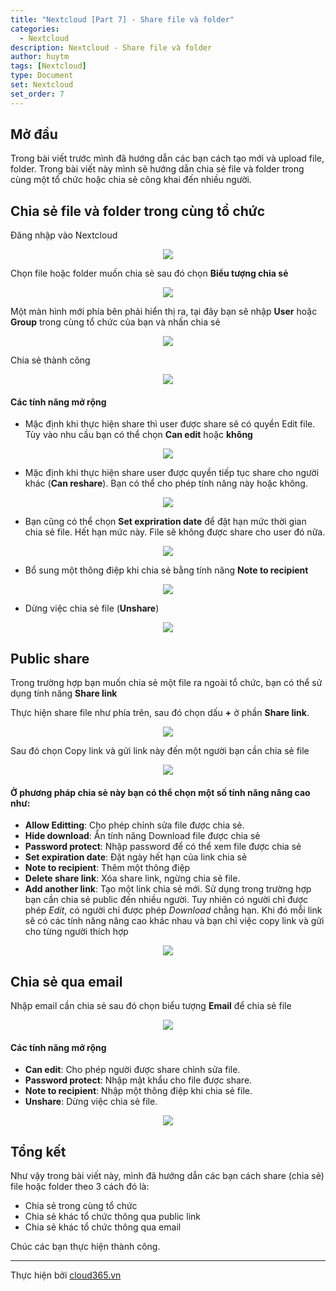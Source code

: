 ```yaml
---
title: "Nextcloud [Part 7] - Share file và folder"
categories:
  - Nextcloud
description: Nextcloud - Share file và folder
author: huytm
tags: [Nextcloud]
type: Document
set: Nextcloud
set_order: 7
---
```


## Mở đầu

Trong bài viết trước mình đã hướng dẫn các bạn cách tạo mới và upload file, folder. Trong bài viết này mình sẽ hướng dẫn chia sẻ file và folder trong cùng một tổ chức hoặc chia sẻ công khai đến nhiều người.

## Chia sẻ file và folder trong cùng tổ chức

Đăng nhập vào Nextcloud

<p align="center">
<img src="/images/img-nextcloud/part1/nextcloud1-8.png">
</p>

Chọn file hoặc folder muốn chia sẻ sau đó chọn **Biểu tượng chia sẻ**

<p align="center">
<img src="/images/img-nextcloud/part4/nextcloud4-1.png">
</p>

Một màn hình mới phía bên phải hiển thị ra, tại đây bạn sẽ nhập **User** hoặc **Group** trong cùng tổ chức của bạn và nhấn chia sẻ 

<p align="center">
<img src="/images/img-nextcloud/part4/nextcloud4-2.png">
</p>

Chia sẻ thành công

<p align="center">
<img src="/images/img-nextcloud/part4/nextcloud4-3.png">
</p>

#### Các tính năng mở rộng

- Mặc định khi thực hiện share thì user được share sẽ có quyền Edit file. Tùy vào nhu cầu bạn có thể chọn **Can edit** hoặc **không**

<p align="center">
<img src="/images/img-nextcloud/part4/nextcloud4-4.png">
</p>

- Mặc định khi thực hiện share user được quyền tiếp tục share cho người khác (**Can reshare**). Bạn có thể cho phép tính năng này hoặc không.

<p align="center">
<img src="/images/img-nextcloud/part4/nextcloud4-5.png">
</p>

- Bạn cũng có thể chọn **Set expriration date** để đặt hạn mức thời gian chia sẻ file. Hết hạn mức này. File sẽ không được share cho user đó nữa.

<p align="center">
<img src="/images/img-nextcloud/part4/nextcloud4-6.png">
</p>

- Bổ sung một thông điệp khi chia sẻ bằng tính năng **Note to recipient**

<p align="center">
<img src="/images/img-nextcloud/part4/nextcloud4-7.png">
</p>

- Dừng việc chia sẻ file (**Unshare**)

<p align="center">
<img src="/images/img-nextcloud/part4/nextcloud4-8.png">
</p>

## Public share

Trong trường hợp bạn muốn chia sẻ một file ra ngoài tổ chức, bạn có thể sử dụng tính năng **Share link**

Thực hiện share file như phía trên, sau đó chọn dấu **+** ở phần **Share link**.

<p align="center">
<img src="/images/img-nextcloud/part4/nextcloud4-9.png">
</p>

Sau đó chọn Copy link và gửi link này đến một người bạn cần chia sẻ file

<p align="center">
<img src="/images/img-nextcloud/part4/nextcloud4-11.png">
</p>


#### Ở phương pháp chia sẻ này bạn có thể chọn một số tính năng nâng cao như:

- **Allow Editting**: Cho phép chỉnh sửa file được chia sẻ.
- **Hide download**: Ẩn tính năng Download file được chia sẻ
- **Password protect**: Nhập password để có thể xem file được chia sẻ
- **Set expiration date**: Đặt ngày hết hạn của link chia sẻ
- **Note to recipient**: Thêm một thông điệp 
- **Delete share link**: Xóa share link, ngừng chia sẻ file.
- **Add another link**: Tạo một link chia sẻ mới. Sử dụng trong trường hợp bạn cần chia sẻ public đến nhiều người. Tuy nhiên có người chỉ được phép *Edit*, có người chỉ được phép *Download* chẳng hạn. Khi đó mỗi link sẽ có các tính năng nâng cao khác nhau và bạn chỉ việc copy link và gửi cho từng người thích hợp

<p align="center">
<img src="/images/img-nextcloud/part4/nextcloud4-10.png">
</p>

## Chia sẻ qua email

Nhập email cần chia sẻ sau đó chọn biểu tượng **Email** để chia sẻ file 

<p align="center">
<img src="/images/img-nextcloud/part4/nextcloud4-12.png">
</p>

#### Các tính năng mở rộng

- **Can edit**: Cho phép người được share chỉnh sửa file.
- **Password protect**: Nhập mật khẩu cho file được share.
- **Note to recipient**: Nhập một thông điệp khi chia sẻ file.
- **Unshare**: Dừng việc chia sẻ file. 

<p align="center">
<img src="/images/img-nextcloud/part4/nextcloud4-13.png">
</p>

## Tổng kết

Như vậy trong bài viết này, mình đã hướng dẫn các bạn cách share (chia sẻ) file hoặc folder theo 3 cách đó là:

- Chia sẻ trong cùng tổ chức 
- Chia sẻ khác tổ chức thông qua public link
- Chia sẻ khác tổ chức thông qua email

Chúc các bạn thực hiện thành công.

---

Thực hiện bởi <a href="https://cloud365.vn/" target="_blank">cloud365.vn</a>
